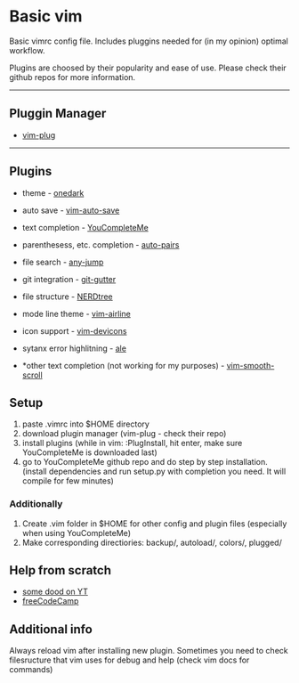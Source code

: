 # Basic vim

Basic vimrc config file. Includes pluggins needed for (in my opinion) optimal workflow.

Plugins are choosed by their popularity and ease of use. Please check their github repos for more information.

<hr>

## Pluggin Manager
* [vim-plug](https://github.com/junegunn/vim-plug)

<hr>

## Plugins
* theme - [onedark](https://github.com/joshdick/onedark.vim)
* auto save - [vim-auto-save](https://github.com/907th/vim-auto-save)
* text completion - [YouCompleteMe](https://github.com/ycm-core/YouCompleteMe)
* parenthesess, etc. completion - [auto-pairs](https://github.com/jiangmiao/auto-pairs)
* file search - [any-jump](https://github.com/pechorin/any-jump.vim)
* git integration - [git-gutter](https://github.com/airblade/vim-gitgutter)
* file structure - [NERDtree](https://github.com/preservim/nerdtree)
* mode line theme - [vim-airline](https://github.com/preservim/nerdtree)
* icon support - [vim-devicons](https://github.com/ryanoasis/vim-devicons)
* sytanx error highlitning - [ale](https://github.com/dense-analysis/ale)


* *other text completion (not working for my purposes) - [vim-smooth-scroll](https://github.com/terryma/vim-smooth-scroll)


## Setup
1. paste .vimrc into $HOME directory
2. download plugin manager (vim-plug - check their repo)
3. install plugins (while in vim: :PlugInstall, hit enter, make sure YouCompleteMe is downloaded last)
4. go to YouCompleteMe github repo and do step by step installation. (install dependencies and run setup.py with completion you need. It will compile for few minutes)

### Additionally
1. Create .vim folder in $HOME for other config and plugin files (especially when using YouCompleteMe)
2. Make corresponding directiories: backup/, autoload/, colors/, plugged/

## Help from scratch 
* [some dood on YT](https://www.youtube.com/watch?v=yUU12SqX_sY)
* [freeCodeCamp](https://www.freecodecamp.org/news/vimrc-configuration-guide-customize-your-vim-editor/)

## Additional info
Always reload vim after installing new plugin. Sometimes you need to check filesructure that vim uses for debug and help (check vim docs for commands)
